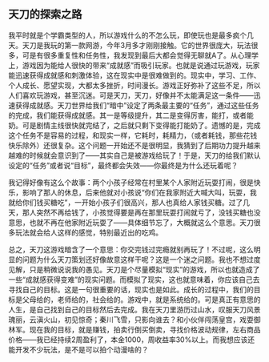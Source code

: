 ## 天刀的探索之路
我平时就是个学霸类型的人，所以游戏什么的不怎么玩，即使玩也是最多疯个几天。天刀是我玩的第一款网游，今年3月多才刚刚接触。它的世界很庞大，玩法很多，可是有很多重复性和任务性，我发现到最后大都会觉得无聊就A了。从心理学上，游戏因为能给人很快的带来“成就感”而吸引玩家。也就是说通过玩游戏，玩家能迅速获得成就感和刺激体验，这在现实中是很难做到的。现实中，学习、工作、个人成长、愿望实现，大都太多挫折，时间漫长。游戏正好弥补了这些不足，所以人们喜欢玩游戏，甚至沉迷。可是天刀，天刀，好像并不太能满足这一条件——迅速获得成就感。天刀世界给我们“暗中”设定了两条最主要的“任务”，通过这些任务的完成，我们能获得成就感。其一是等级提升，其二是变得厉害，能打，或者能奶。可是剧情主线很快就完结了，之后就只剩下变得能打能奶了。遗憾的是，完成这个任务不是容易的过程，和现实一样，它耗时，耗精力，（或者耗钱，那些花钱快乐除外）还很复杂。这个问题一开始还不是很明显，我猜到了后期功力提升越来越难的时候就会意识到了——其实自己是被游戏给玩了！于是，天刀的给我们默认设定的“任务”或者说“目标”，最终都会失效——你最终是为什么还玩着呢？

我记得好像有这么个故事：两个小孩子经常在村里某个人家附近玩耍打闹，很是快乐，影响了那人的休息，后来他就对小孩说“你们在我家附近大喊大叫，玩耍，我就给你们钱买糖吃”，一开始小孩子们很高兴，那人也真给人家钱买糖。过了几天，那人突然不再给钱了，小孩觉得要是再在那里玩耍打闹就亏了，没钱买糖也没意思，也就不再在他家附近玩耍了——具体细节忘了，大概就这么个意思。天刀很多玩法就会给人这样的感觉，特别最近出的吃鸡。

总之，天刀这游戏暗含了一个意思：你交完钱过完瘾就别再玩了！不过呢，这么明显的问题为什么天刀策划还好像故意这样干呢？这是一个迷之问题。我也不想过度见解，只是稍微说说我的愚见。天刀是个尽量模拟“现实”的游戏，所以也就造成了一些“成就感获得变难”的现实问题。而模拟了现实，这也就意味着，你应该自己去寻找自己的目标。这是一句很重要的话，现实也是如此。成长的过程中，我们的目标是父母给的，老师给的，社会给的。游戏中，就是系统给的。可是真正有意思的人生，是自己找到自己的目标然后去完成。我在天刀里游历过山水，叹服天刀风景瑰丽，云滇火山，初见惊奇；秦川飞雪，只影向谁去？和小伙伴闯荡皇宫，戏耍御林军。现在我的目标，就是赚钱，拍卖行倒买倒卖，寻找价格波动规律，左右商品价格——我已经持续2周盈利了，本金1000，周收益率30%以上。而我想应该还能开发不少玩法，是不是可以拍个动漫啥的？